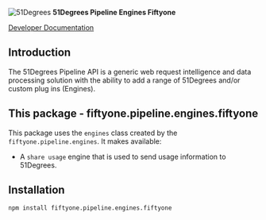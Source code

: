 ![51Degrees](https://51degrees.com/img/logo.png?utm_source=github&utm_medium=repository&utm_content=readme_main&utm_campaign=node-open-source "Data rewards the curious") **51Degrees Pipeline Engines Fiftyone**

[Developer Documentation](https://51degrees.com/pipeline-node/4.2/index.html?utm_source=github&utm_medium=repository&utm_content=documentation&utm_campaign=node-open-source "developer documentation")

## Introduction

The 51Degrees Pipeline API is a generic web request intelligence and data processing solution with the ability to add a range of 51Degrees and/or custom plug ins (Engines).

## This package - fiftyone.pipeline.engines.fiftyone

This package uses the `engines` class created by the `fiftyone.pipeline.engines`. It makes available:

* A `share usage` engine that is used to send usage information to 51Degrees. 

## Installation

```
npm install fiftyone.pipeline.engines.fiftyone
```
